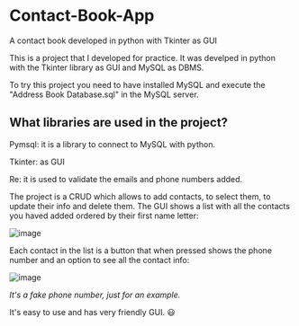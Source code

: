 # Contact-Book-App
A contact book developed in python with Tkinter as GUI

This is a project that I developed for practice. It was develped in python with the Tkinter library as GUI and MySQL as DBMS. 

To try this project you need to have installed MySQL and execute the "Address Book Database.sql" in the MySQL server.

## What libraries are used in the project?

Pymsql: it is a library to connect to MySQL with python.

Tkinter: as GUI

Re: it is used to validate the emails and phone numbers added.

The project is a CRUD which allows to add contacts, to select them, to update their info and delete them. The GUI shows a list with all the contacts you haved added ordered by their first name letter:

![image](https://user-images.githubusercontent.com/77745940/129458815-83d87172-e6cf-4a3a-99a2-21a94f3ab2ae.png)

Each contact in the list is a button that when pressed shows the phone number and an option to see all the contact info:

![image](https://user-images.githubusercontent.com/77745940/129458887-9aff2412-1392-41cd-a8fa-954bc2c8cbf9.png)

*It's a fake phone number, just for an example.*

It's easy to use and has very friendly GUI. :smiley:
